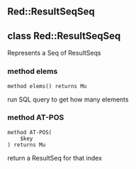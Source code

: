 Red::ResultSeqSeq
-----------------

class Red::ResultSeqSeq
-----------------------

Represents a Seq of ResultSeqs

### method elems

```perl6
method elems() returns Mu
```

run SQL query to get how many elements

### method AT-POS

```perl6
method AT-POS(
    $key
) returns Mu
```

return a ResultSeq for that index

